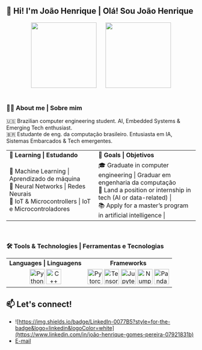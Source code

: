 ## 👋 Hi! I'm João Henrique | Olá! Sou João Henrique 
<div align="center">
  <img height="174" src="https://github-readme-stats.vercel.app/api?username=joaohgp-dev&show_icons=true&theme=gotham&hide_border=true" />
    &nbsp;&nbsp;&nbsp;&nbsp;
  <img height="174" src="https://github-readme-stats.vercel.app/api/top-langs/?username=joaohgp-dev&size_weight=0.5&count_weight=0.5&theme=gotham&layout=compact&card_width=320&hide_border=true" />
</div>
<br>

### 👨‍💻 About me | Sobre mim

🇺🇸 Brazilian computer engineering student. AI, Embedded Systems & Emerging Tech enthusiast.  
🇧🇷 Estudante de eng. da computação brasileiro. Entusiasta em IA, Sistemas Embarcados & Tech emergentes.
<table>
<tr>
  <td><strong>🌱 Learning | Estudando</strong>
  <td><strong>🎯 Goals | Objetivos</strong></td>
</tr>
<tr>
  <td>
🤖 Machine Learning | Aprendizado de máquina <br>
🧠 Neural Networks | Redes Neurais <br>
🔌 IoT & Microcontrollers | IoT e Microcontroladores <br>
  </td>
  <td>
🎓 Graduate in computer engineering | Graduar em engenharia da computação <br>
💼 Land a position or internship in tech (AI or data-related) | <br>
📚 Apply for a master’s program in artificial intelligence | <br>
  </td>
</tr>
</table>


<br>

### 🛠️ Tools & Technologies | Ferramentas e Tecnologias

<table>
  <tr align="center">
    <td><strong>Languages | Linguagens</strong></td>
    <td><strong>Frameworks</strong></td>
  </tr>
  <tr align="center">
    <td>
      <img alt="Python" height="40" src="https://devicon-website.vercel.app/api/python/original.svg" />
      <img alt="C++" height="40" src="https://devicon-website.vercel.app/api/cplusplus/original.svg" />
    </td>
    <td>
      <img alt="Pytorch" height="40" src="https://devicon-website.vercel.app/api/pytorch/original.svg" />
      <img alt="TensorFlow" height="40" src="https://devicon-website.vercel.app/api/tensorflow/original.svg" />
      <img alt="Jupyter" height="40" src="https://devicon-website.vercel.app/api/jupyter/original.svg" />
      <img alt="Numpy" height="40" src="https://devicon-website.vercel.app/api/numpy/original.svg" />
      <img alt="Pandas" height="40" src="https://devicon-website.vercel.app/api/pandas/original.svg?color=%23F2F2F2" />
    </td>
  </tr>
</table>

<!-- ### 📌 Highlighted Projects (Coming sonn!) -->


## 📫 Let's connect!
- ![https://img.shields.io/badge/LinkedIn-0077B5?style=for-the-badge&logo=linkedin&logoColor=white](https://www.linkedin.com/in/joão-henrique-gomes-pereira-07921831b)
- [E-mail](mailto:joaohgpereira@gmail.com)
